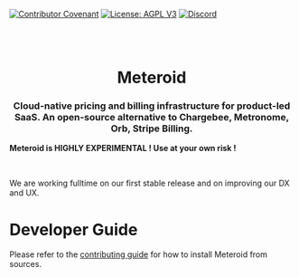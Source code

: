 [![Contributor Covenant](https://img.shields.io/badge/Contributor%20Covenant-2.0-4baaaa.svg)](CODE_OF_CONDUCT.md)
[![License: AGPL V3](https://img.shields.io/badge/license-AGPL%20V3-blue)](LICENSE.md)
[![Discord](https://img.shields.io/discord/1068547370951917678?logo=Discord&logoColor=%23FFFFFF&style=plastic)](https://go.meteroid.com/discord)

<br/>
<br/>
<h1 align="center">Meteroid</h1>

<h3 align="center">
Cloud-native pricing and billing infrastructure for product-led SaaS. An open-source alternative to Chargebee, Metronome, Orb, Stripe Billing.
</h3>

<b>Meteroid is HIGHLY EXPERIMENTAL ! Use at your own risk !</b>

<br/>

<p>We are working fulltime on our first stable release and on improving our DX and UX.</p>

# Developer Guide

Please refer to the [contributing guide](CONTRIBUTING.md) for how to install Meteroid from sources.
